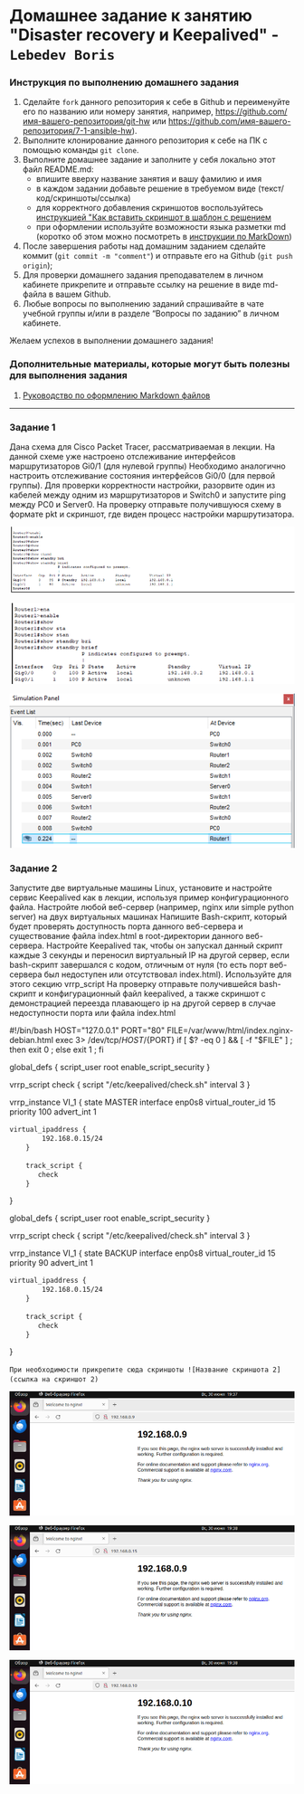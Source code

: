 # Домашнее задание к занятию "Disaster recovery и Keepalived" - `Lebedev Boris`


### Инструкция по выполнению домашнего задания

   1. Сделайте `fork` данного репозитория к себе в Github и переименуйте его по названию или номеру занятия, например, https://github.com/имя-вашего-репозитория/git-hw или  https://github.com/имя-вашего-репозитория/7-1-ansible-hw).
   2. Выполните клонирование данного репозитория к себе на ПК с помощью команды `git clone`.
   3. Выполните домашнее задание и заполните у себя локально этот файл README.md:
      - впишите вверху название занятия и вашу фамилию и имя
      - в каждом задании добавьте решение в требуемом виде (текст/код/скриншоты/ссылка)
      - для корректного добавления скриншотов воспользуйтесь [инструкцией "Как вставить скриншот в шаблон с решением](https://github.com/netology-code/sys-pattern-homework/blob/main/screen-instruction.md)
      - при оформлении используйте возможности языка разметки md (коротко об этом можно посмотреть в [инструкции  по MarkDown](https://github.com/netology-code/sys-pattern-homework/blob/main/md-instruction.md))
   4. После завершения работы над домашним заданием сделайте коммит (`git commit -m "comment"`) и отправьте его на Github (`git push origin`);
   5. Для проверки домашнего задания преподавателем в личном кабинете прикрепите и отправьте ссылку на решение в виде md-файла в вашем Github.
   6. Любые вопросы по выполнению заданий спрашивайте в чате учебной группы и/или в разделе “Вопросы по заданию” в личном кабинете.
   
Желаем успехов в выполнении домашнего задания!
   
### Дополнительные материалы, которые могут быть полезны для выполнения задания

1. [Руководство по оформлению Markdown файлов](https://gist.github.com/Jekins/2bf2d0638163f1294637#Code)

---

### Задание 1

Дана схема для Cisco Packet Tracer, рассматриваемая в лекции.
На данной схеме уже настроено отслеживание интерфейсов маршрутизаторов Gi0/1 (для нулевой группы)
Необходимо аналогично настроить отслеживание состояния интерфейсов Gi0/0 (для первой группы).
Для проверки корректности настройки, разорвите один из кабелей между одним из маршрутизаторов и Switch0 и запустите ping между PC0 и Server0.
На проверку отправьте получившуюся схему в формате pkt и скриншот, где виден процесс настройки маршрутизатора.

![alt text](https://github.com/bris91/10-01/blob/1f953a527852672fa38d2a9a40102a96a02e4ef2/2024-06-25_21-58-42.png)

![alt text](https://github.com/bris91/10-01/blob/1f953a527852672fa38d2a9a40102a96a02e4ef2/2024-06-25_22-00-18.png)

![alt text](https://github.com/bris91/10-01/blob/1f953a527852672fa38d2a9a40102a96a02e4ef2/2024-06-25_22-05-22.png)


### Задание 2

Запустите две виртуальные машины Linux, установите и настройте сервис Keepalived как в лекции, используя пример конфигурационного файла.
Настройте любой веб-сервер (например, nginx или simple python server) на двух виртуальных машинах
Напишите Bash-скрипт, который будет проверять доступность порта данного веб-сервера и существование файла index.html в root-директории данного веб-сервера.
Настройте Keepalived так, чтобы он запускал данный скрипт каждые 3 секунды и переносил виртуальный IP на другой сервер, если bash-скрипт завершался с кодом, отличным от нуля (то есть порт веб-сервера был недоступен или отсутствовал index.html). Используйте для этого секцию vrrp_script
На проверку отправьте получившейся bash-скрипт и конфигурационный файл keepalived, а также скриншот с демонстрацией переезда плавающего ip на другой сервер в случае недоступности порта или файла index.html

#!/bin/bash
HOST="127.0.0.1"
PORT="80"
FILE=/var/www/html/index.nginx-debian.html
exec 3> /dev/tcp/${HOST}/${PORT}
if [ $? -eq 0 ] && [ -f "$FILE" ] ; then exit 0 ; else exit 1 ; fi


global_defs {
    script_user root
    enable_script_security
}

vrrp_script check {
    script "/etc/keepalived/check.sh"
    interval 3
}

vrrp_instance VI_1 {
    state MASTER
    interface enp0s8
    virtual_router_id 15
    priority 100
    advert_int 1

    virtual_ipaddress {
            192.168.0.15/24
        }

        track_script {
           check
        }
}



global_defs {
    script_user root
    enable_script_security
}

vrrp_script check {
    script "/etc/keepalived/check.sh"
    interval 3
}

vrrp_instance VI_1 {
    state BACKUP
    interface enp0s8
    virtual_router_id 15
    priority 90
    advert_int 1

    virtual_ipaddress {
            192.168.0.15/24
        }

        track_script {
           check
        }
}


`При необходимости прикрепитe сюда скриншоты
![Название скриншота 2](ссылка на скриншот 2)`

![alt text](https://github.com/bris91/10-01/blob/1f953a527852672fa38d2a9a40102a96a02e4ef2/%D0%A1%D0%BD%D0%B8%D0%BC%D0%BE%D0%BA%20%D1%8D%D0%BA%D1%80%D0%B0%D0%BD%D0%B0%20%D0%BE%D1%82%202024-06-30%2019-38-01.png)

![alt text](https://github.com/bris91/10-01/blob/1f953a527852672fa38d2a9a40102a96a02e4ef2/%D0%A1%D0%BD%D0%B8%D0%BC%D0%BE%D0%BA%20%D1%8D%D0%BA%D1%80%D0%B0%D0%BD%D0%B0%20%D0%BE%D1%82%202024-06-30%2019-38-16.png)

![alt text](https://github.com/bris91/10-01/blob/1f953a527852672fa38d2a9a40102a96a02e4ef2/%D0%A1%D0%BD%D0%B8%D0%BC%D0%BE%D0%BA%20%D1%8D%D0%BA%D1%80%D0%B0%D0%BD%D0%B0%20%D0%BE%D1%82%202024-06-30%2019-38-46.png)
